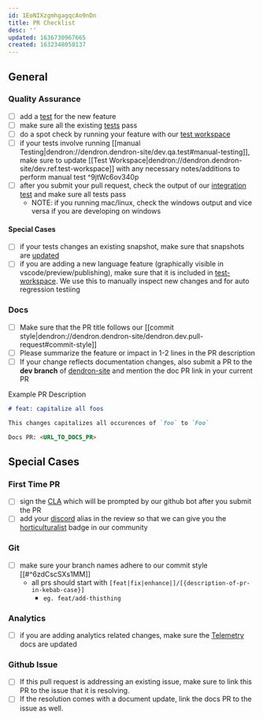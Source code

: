 ```yaml
---
id: 1EoNIXzgmhgagqcAo9nDn
title: PR Checklist
desc: ''
updated: 1636730967665
created: 1632348050137
---
```


## General

### Quality Assurance
- [ ] add a [test](https://wiki.dendron.so/notes/cb22bd36-d45a-4ffd-a31e-96c4b39cb7fb.html#writing-tests) for the new feature
- [ ] make sure all the existing [tests](https://wiki.dendron.so/notes/cb22bd36-d45a-4ffd-a31e-96c4b39cb7fb.html#running-all-tests) pass
- [ ] do a spot check by running your feature with our [test workspace](https://wiki.dendron.so/notes/cb22bd36-d45a-4ffd-a31e-96c4b39cb7fb.html#test-workspace)
- [ ] if your tests involve running [[manual Testing|dendron://dendron.dendron-site/dev.qa.test#manual-testing]], make sure to update [[Test Workspace|dendron://dendron.dendron-site/dev.ref.test-workspace]] with any necessary notes/additions to perform manual test ^9jtWc6ov340p
- [ ] after you submit your pull request, check the output of our [integration test](https://github.com/dendronhq/dendron/actions) and make sure all tests pass
  - NOTE: if you running mac/linux, check the windows output and vice versa if you are developing on windows

#### Special Cases
- [ ] if your tests changes an existing snapshot, make sure that snapshots are [updated](https://wiki.dendron.so/notes/cb22bd36-d45a-4ffd-a31e-96c4b39cb7fb.html#updating-test-snapshots)
- [ ] if you are adding a new language feature (graphically visible in vscode/preview/publishing), make sure that it is included in [test-workspace](https://wiki.dendron.so/notes/cb22bd36-d45a-4ffd-a31e-96c4b39cb7fb.html#test-workspace). We use this to manually inspect new changes and for auto regression testiing 

### Docs
- [ ] Make sure that the PR title follows our [[commit style|dendron://dendron.dendron-site/dendron.dev.pull-request#commit-style]]
- [ ] Please summarize the feature or impact in 1-2 lines in the PR description
- [ ] If your change reflects documentation changes, also submit a PR to the **dev branch** of [dendron-site](https://github.com/dendronhq/dendron-site) and mention the doc PR link in your current PR

Example PR Description
```markdown
# feat: capitalize all foos

This changes capitalizes all occurences of `foo` to `Foo` 

Docs PR: <URL_TO_DOCS_PR>
```

## Special Cases

### First Time PR
- [ ] sign the [CLA](https://en.wikipedia.org/wiki/Contributor_License_Agreement) which will be prompted by our github bot after you submit the PR
- [ ] add your [discord](https://discord.gg/AE3NRw9) alias in the review so that we can give you the [horticulturalist](https://wiki.dendron.so/notes/7c00d606-7b75-4d28-b563-d75f33f8e0d7.html#horticulturalist) badge in our community

### Git
- [ ] make sure your branch names adhere to our commit style [[#^6zdCscSXs1MM]]
    - all prs should start with `[feat|fix|enhance|]/[{description-of-pr-in-kebab-case}]`
        - `eg. feat/add-thisthing`

### Analytics
- [ ] if you are adding analytics related changes, make sure the [Telemetry](https://wiki.dendron.so/notes/84df871b-9442-42fd-b4c3-0024e35b5f3c.html) docs are updated

### Github Issue
- [ ] If this pull request is addressing an existing issue, make sure to link this PR to the issue that it is resolving.
- [ ] If the resolution comes with a document update, link the docs PR to the issue as well.
